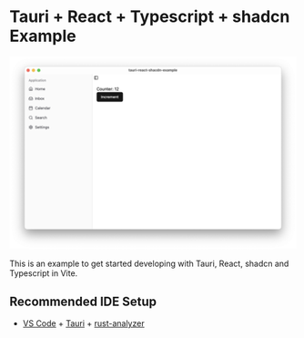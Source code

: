 # Tauri + React + Typescript + shadcn Example

![screenshot](docs/img/screenshot.png)

This is an example to get started developing with Tauri, React, shadcn and Typescript in Vite.

## Recommended IDE Setup

- [VS Code](https://code.visualstudio.com/) + [Tauri](https://marketplace.visualstudio.com/items?itemName=tauri-apps.tauri-vscode) + [rust-analyzer](https://marketplace.visualstudio.com/items?itemName=rust-lang.rust-analyzer)
